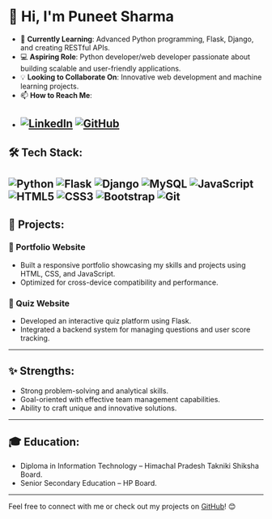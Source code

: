# 👋 Hi, I'm Puneet Sharma

- 🌱 **Currently Learning**: Advanced Python programming, Flask, Django, and creating RESTful APIs.  
- 💻 **Aspiring Role**: Python developer/web developer passionate about building scalable and user-friendly applications.  
- 💡 **Looking to Collaborate On**: Innovative web development and machine learning projects.  
- 📫 **How to Reach Me**:
- 
  [![LinkedIn](https://img.shields.io/badge/LinkedIn-%230A66C2.svg?style=for-the-badge&logo=LinkedIn&logoColor=white)](https://www.linkedin.com/in/puneet-sharma-ab5321235/)  [![GitHub](https://img.shields.io/badge/GitHub-%23181717.svg?style=for-the-badge&logo=GitHub&logoColor=white)](https://github.com/puneet2628)
  ---

## 🛠️ Tech Stack:
![Python](https://img.shields.io/badge/Python-%2314354C.svg?style=for-the-badge&logo=python&logoColor=white)  ![Flask](https://img.shields.io/badge/Flask-%23000000.svg?style=for-the-badge&logo=flask&logoColor=white)   ![Django](https://img.shields.io/badge/Django-%23092E20.svg?style=for-the-badge&logo=django&logoColor=white)  ![MySQL](https://img.shields.io/badge/MySQL-%2300f.svg?style=for-the-badge&logo=mysql&logoColor=white)  ![JavaScript](https://img.shields.io/badge/JavaScript-%23F7DF1E.svg?style=for-the-badge&logo=javascript&logoColor=black) 
![HTML5](https://img.shields.io/badge/HTML5-%23E34F26.svg?style=for-the-badge&logo=html5&logoColor=white)  ![CSS3](https://img.shields.io/badge/CSS3-%231572B6.svg?style=for-the-badge&logo=css3&logoColor=white)  ![Bootstrap](https://img.shields.io/badge/Bootstrap-%23563D7C.svg?style=for-the-badge&logo=bootstrap&logoColor=white)  ![Git](https://img.shields.io/badge/Git-%23F05033.svg?style=for-the-badge&logo=git&logoColor=white)  
---

## 🌟 Projects:
### 📂 Portfolio Website
- Built a responsive portfolio showcasing my skills and projects using HTML, CSS, and JavaScript.  
- Optimized for cross-device compatibility and performance.  

### 📂 Quiz Website
- Developed an interactive quiz platform using Flask.  
- Integrated a backend system for managing questions and user score tracking.  

---

## ✨ Strengths:
- Strong problem-solving and analytical skills.  
- Goal-oriented with effective team management capabilities.  
- Ability to craft unique and innovative solutions.  

---

## 🎓 Education:
- Diploma in Information Technology – Himachal Pradesh Takniki Shiksha Board.  
- Senior Secondary Education – HP Board.  

---

Feel free to connect with me or check out my projects on [GitHub](https://github.com/puneet2628)! 😊
